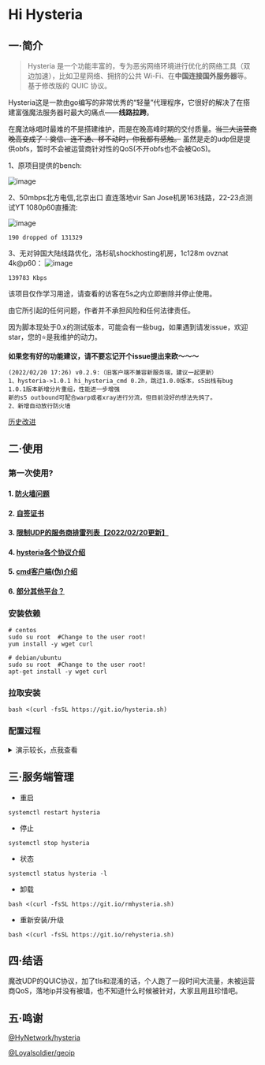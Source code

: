 # Hi Hysteria

## 一·简介
> Hysteria 是一个功能丰富的，专为恶劣网络环境进行优化的网络工具（双边加速），比如卫星网络、拥挤的公共 Wi-Fi、在**中国连接国外服务器**等。 基于修改版的 QUIC 协议。

Hysteria这是一款由go编写的非常优秀的“轻量”代理程序，它很好的解决了在搭建富强魔法服务器时最大的痛点——**线路拉跨**。

在魔法咏唱时最难的不是搭建维护，而是在晚高峰时期的交付质量。~~当三大运营商晚高变成了：奠信、连不通、移不动时，你我都有感触。~~ 虽然是走的udp但是提供obfs，暂时不会被运营商针对性的QoS(不开obfs也不会被QoS)。

1、原项目提供的bench:

![image](https://raw.githubusercontent.com/HyNetwork/hysteria/master/docs/bench/bench.png)

2、50mbps北方电信,北京出口 直连落地vir San Jose机房163线路，22-23点测试YT 1080p60直播流:

![image](https://cloud.imoeq.com/0:/normal/img/hihysteria/speed.png)

```
190 dropped of 131329
```

3、无对钟国大陆线路优化，洛杉矶shockhosting机房，1c128m ovznat 4k@p60：
![image](https://raw.githubusercontent.com/emptysuns/Hi_Hysteria/main/imgs/yt.jpg)
```
139783 Kbps
```
该项目仅作学习用途，请查看的访客在5s之内立即删除并停止使用。

由它所引起的任何问题，作者并不承担风险和任何法律责任。

因为脚本现处于0.x的测试版本，可能会有一些bug，如果遇到请发issue，欢迎star，您的⭐是我维护的动力。

**如果您有好的功能建议，请不要忘记开个issue提出来欧～～～**

```
(2022/02/20 17:26) v0.2.9:（旧客户端不兼容新服务端，建议一起更新）
1、hysteria->1.0.1 hi_hysteria_cmd 0.2h，跳过1.0.0版本，s5出栈有bug
1.0.1版本新增分片重组，性能进一步增强
新的s5 outbound可配合warp或者xray进行分流，但目前没好的想法先鸽了。
2、新增自动放行防火墙
```
[历史改进](https://github.com/emptysuns/Hi_Hysteria/blob/main/md/log.md)

## 二·使用
### 第一次使用?

#### 1. [防火墙问题](https://github.com/emptysuns/Hi_Hysteria/blob/main/md/firewall.md)

#### 2. [自签证书](https://github.com/emptysuns/Hi_Hysteria/blob/main/md/certificate.md)


#### 3. [限制UDP的服务商排雷列表【2022/02/20更新】](https://github.com/emptysuns/Hi_Hysteria/blob/main/md/blacklist.md)

#### 4. [hysteria各个协议介绍](https://github.com/emptysuns/Hi_Hysteria/blob/main/md/protocol.md)

#### 5. [cmd客户端(伪)介绍](https://github.com/emptysuns/Hi_Hysteria/blob/main/md/cmd.md)

#### 6. [部分其他平台？](https://github.com/emptysuns/Hi_Hysteria/blob/main/md/others.md)

### 安装依赖

```
# centos
sudo su root  #Change to the user root!
yum install -y wget curl
```

```
# debian/ubuntu
sudo su root  #Change to the user root!
apt-get install -y wget curl
```

### 拉取安装

```
bash <(curl -fsSL https://git.io/hysteria.sh)
```

### 配置过程

<details>
  <summary>演示较长，点我查看</summary>
    <pre><blockcode> 
******************************************************************
 ██      ██                    ██                  ██
░██     ░██  ██   ██          ░██                 ░░
░██     ░██ ░░██ ██   ██████ ██████  █████  ██████ ██  ██████  
░██████████  ░░███   ██░░░░ ░░░██░  ██░░░██░░██░░█░██ ░░░░░░██
░██░░░░░░██   ░██   ░░█████   ░██  ░███████ ░██ ░ ░██  ███████
░██     ░██   ██     ░░░░░██  ░██  ░██░░░░  ░██   ░██ ██░░░░██
░██     ░██  ██      ██████   ░░██ ░░██████░███   ░██░░████████
░░      ░░  ░░      ░░░░░░     ░░   ░░░░░░ ░░░    ░░  ░░░░░░░░
Version: 0.2.9
Github: https://github.com/emptysuns/Hi_Hysteria
******************************************************************
Ready to install.

The Latest hysteria version: v1.0.1. Download...

Download completed.

开始配置:
请输入您的域名(不输入回车，则默认自签wechat.com证书，不推荐):

您的公网ip为:1.2.3.4

请输入你想要开启的端口（此端口是server端口，请提前放行防火墙，建议10000-65535，回车随机）：

随机端口：50294

选择协议类型:

1、udp(QUIC)
2、faketcp
3、wechat-video(回车默认)

输入序号:
3
传输协议:wechat-video

请输入您到此服务器的平均延迟,关系到转发速度（回车默认200ms）:
180

期望速度，请如实填写，这是客户端的峰值速度，服务端默认不受限。期望过低或者过高会影响转发速度！
请输入客户端期望的下行速度:(默认50mbps):
200
请输入客户端期望的上行速度(默认10mbps):
40
请输入认证口令:
pekomiko

配置录入完成！

执行配置...
SIGN...
OK.

net.core.rmem_max = 4000000
Created symlink /etc/systemd/system/multi-user.target.wants/hysteria.service → /etc/systemd/system/hysteria.service.

wait...

所有安装已经完成，配置文件输出如下且已经在本目录生成（可自行复制粘贴到本地）！

Tips:客户端默认只开启http(8888)、socks5(8889, user:pekora;password:pekopeko)代理!其他方式请参照文档自行修改客户端config.json
↓***********************************↓↓↓copy↓↓↓*******************************↓
{
"server": "1.2.3.4:50294",
"protocol": "wechat-video",
"up_mbps": 50,
"down_mbps": 250,
"http": {
"listen": "127.0.0.1:8888",
"timeout" : 300,
"disable_udp": false
},
"socks5": {
"listen": "127.0.0.1:8889",
"timeout": 300,
"disable_udp": false,
"user": "pekora",
"password": "pekopeko"
},
"alpn": "h3",
"acl": "acl/routes.acl",
"mmdb": "acl/Country.mmdb",
"auth_str": "pekomiko",
"server_name": "wechat.com",
"insecure": true,
"recv_window_conn": 23592960,
"recv_window": 94371840,
"disable_mtu_discovery": false,
"resolver": "119.29.29.29:53",
"retry": 5,
"retry_interval": 3
}
↑***********************************↑↑↑copy↑↑↑*******************************↑
安装完毕


root@dedicated:~# systemctl status hysteria
* hysteria.service - hysteria:Hello World!
   Loaded: loaded (/etc/systemd/system/hysteria.service; enabled; vendor preset: enabled)
   Active: active (running) since Mon 2022-01-10 04:17:23 EST; 15s ago
 Main PID: 29691 (hysteria)
    Tasks: 6 (limit: 1120)
   CGroup: /system.slice/hysteria.service
           `-29691 /etc/hysteria/hysteria --log-level warn -c /etc/hysteria/config.json server

Jan 10 04:17:23 dedicated systemd[1]: Started hysteria:Hello World!.

  </blockcode></pre>
</details>


## 三·服务端管理
- 重启

```
systemctl restart hysteria
```
- 停止

```
systemctl stop hysteria
```
- 状态

```
systemctl status hysteria -l
```

- 卸载

```
bash <(curl -fsSL https://git.io/rmhysteria.sh)
```
- 重新安装/升级
```
bash <(curl -fsSL https://git.io/rehysteria.sh)
```
## 四·结语

魔改UDP的QUIC协议，加了tls和混淆的话，个人跑了一段时间大流量，未被运营商QoS，落地ip并没有被墙，也不知道什么时候被针对，大家且用且珍惜吧。

## 五·鸣谢


[@HyNetwork/hysteria](https://github.com/HyNetwork/hysteria)


[@Loyalsoldier/geoip](https://github.com/Loyalsoldier/geoip)
